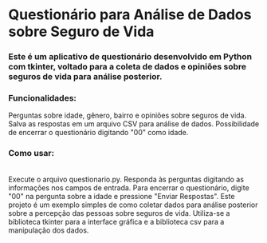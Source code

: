 <h1>Questionário para Análise de Dados sobre Seguro de Vida</h1>

<h3>Este é um aplicativo de questionário desenvolvido em Python com tkinter, voltado 
  para a coleta de dados e opiniões sobre seguros de vida para análise posterior.

<br>
<h3>Funcionalidades:</h3>
Perguntas sobre idade, gênero, bairro e opiniões sobre seguros de vida.
Salva as respostas em um arquivo CSV para análise de dados.
Possibilidade de encerrar o questionário digitando "00" como idade.
<br>
<h3>Como usar:</h3>
<br>
Execute o arquivo questionario.py.
Responda às perguntas digitando as informações nos campos de entrada.
Para encerrar o questionário, digite "00" na pergunta sobre a idade e pressione "Enviar Respostas".
Este projeto é um exemplo simples de como coletar dados para análise posterior sobre a percepção das 
pessoas sobre seguros de vida. Utiliza-se a biblioteca tkinter para a interface gráfica e a biblioteca csv 
para a manipulação dos dados.</h3>
